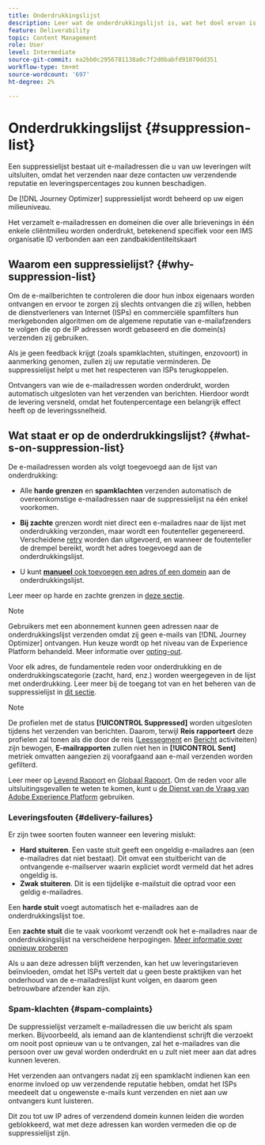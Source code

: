 ```yaml
---
title: Onderdrukkingslijst
description: Leer wat de onderdrukkingslijst is, wat het doel ervan is en wat er in staat.
feature: Deliverability
topic: Content Management
role: User
level: Intermediate
source-git-commit: ea2bb0c2956781138a0c7f2d0babfd91070dd351
workflow-type: tm+mt
source-wordcount: '697'
ht-degree: 2%

---
```


# Onderdrukkingslijst {#suppression-list}

Een suppressielijst bestaat uit e-mailadressen die u van uw leveringen wilt uitsluiten, omdat het verzenden naar deze contacten uw verzendende reputatie en leveringspercentages zou kunnen beschadigen.

De [!DNL Journey Optimizer] suppressielijst wordt beheerd op uw eigen milieuniveau.

Het verzamelt e-mailadressen en domeinen die over alle brievenings in één enkele cliëntmilieu worden onderdrukt, betekenend specifiek voor een IMS organisatie ID verbonden aan een zandbakidentiteitskaart

<!--It gathers spam complaints, hard bounces, and soft bounces that occur consistently.-->

## Waarom een suppressielijst? {#why-suppression-list}

Om de e-mailberichten te controleren die door hun inbox eigenaars worden ontvangen en ervoor te zorgen zij slechts ontvangen die zij willen, hebben de dienstverleners van Internet (ISPs) en commerciële spamfilters hun merkgebonden algoritmen om de algemene reputatie van e-mailafzenders te volgen die op de IP adressen wordt gebaseerd en die domein(s) verzenden zij gebruiken.

Als je geen feedback krijgt (zoals spamklachten, stuitingen, enzovoort) in aanmerking genomen, zullen zij uw reputatie verminderen. De suppressielijst helpt u met het respecteren van ISPs terugkoppelen.

Ontvangers van wie de e-mailadressen worden onderdrukt, worden automatisch uitgesloten van het verzenden van berichten. Hierdoor wordt de levering versneld, omdat het foutenpercentage een belangrijk effect heeft op de leveringssnelheid.

## Wat staat er op de onderdrukkingslijst? {#what-s-on-suppression-list}

De e-mailadressen worden als volgt toegevoegd aan de lijst van onderdrukking:

* Alle **harde grenzen** en **spamklachten** verzenden automatisch de overeenkomstige e-mailadressen naar de suppressielijst na één enkel voorkomen.

* **Bij zachte** <!--and temporary **ignored** errors--> grenzen wordt niet direct een e-mailadres naar de lijst met onderdrukking verzonden, maar wordt een foutenteller gegenereerd. Verscheidene [retry](configuration/retries.md) worden dan uitgevoerd, en wanneer de foutenteller de drempel bereikt, wordt het adres toegevoegd aan de onderdrukkingslijst.

* U kunt [**manueel** ook toevoegen een adres of een domein](configuration/manage-suppression-list.md#add-addresses-and-domains) aan de onderdrukkingslijst.

Leer meer op harde en zachte grenzen in [deze sectie](#delivery-failures).

>[!NOTE]
>
>Gebruikers met een abonnement kunnen geen adressen naar de onderdrukkingslijst verzenden omdat zij geen e-mails van [!DNL Journey Optimizer] ontvangen. Hun keuze wordt op het niveau van de Experience Platform behandeld. Meer informatie over [opting-out](../using/consent.md).
<!--Email addresses of recipients who **unsubscribe** from your sendings are NOT sent to the suppression list. Confirmed by eng.: "Subscribe and Unsubscribe are handled by the Consent/Subscription service. A user that opts out will not make it to the suppression list – we won’t send them emails."-->

Voor elk adres, de fundamentele reden voor onderdrukking en de onderdrukkingscategorie (zacht, hard, enz.) worden weergegeven in de lijst met onderdrukking. Leer meer bij de toegang tot van en het beheren van de suppressielijst in [dit sectie](configuration/manage-suppression-list.md).

<!--Once a message is sent, the message logs allow you to view the delivery status for each recipient and the associated failure type and reason. [Learn more about monitoring message execution](monitoring.md). NO ACCESS TO LOGS YET-->

>[!NOTE]
>
>De profielen met de status **[!UICONTROL Suppressed]** worden uitgesloten tijdens het verzenden van berichten. Daarom, terwijl **Reis rapporteert** deze profielen zal tonen als die door de reis ([Leessegment](building-journeys/read-segment.md) en [Bericht](building-journeys/journeys-message.md) activiteiten) zijn bewogen, **E-mailrapporten** zullen niet hen in **[!UICONTROL Sent]** metriek omvatten aangezien zij voorafgaand aan e-mail verzenden worden gefilterd.
>
>Leer meer op [Levend Rapport](reports/live-report.md) en [Globaal Rapport](reports/global-report.md). Om de reden voor alle uitsluitingsgevallen te weten te komen, kunt u [de Dienst van de Vraag van Adobe Experience Platform](https://experienceleague.adobe.com/docs/experience-platform/query/api/getting-started.html) gebruiken.

### Leveringsfouten {#delivery-failures}

Er zijn twee soorten fouten wanneer een levering mislukt:

* **Hard stuiteren**. Een vaste stuit geeft een ongeldig e-mailadres aan (een e-mailadres dat niet bestaat). Dit omvat een stuitbericht van de ontvangende e-mailserver waarin expliciet wordt vermeld dat het adres ongeldig is.
* **Zwak stuiteren**. Dit is een tijdelijke e-mailstuit die optrad voor een geldig e-mailadres.
<!--* **Ignored**. This is an email bounce that occurred for a valid email address but is known to be temporary, such as a failed connection attempt, a temporary Spam-related issue (email reputation), or a temporary technical issue.-->

Een **harde stuit** voegt automatisch het e-mailadres aan de onderdrukkingslijst toe.

Een **zachte stuit** <!--or an **ignored** error--> die te vaak voorkomt verzendt ook het e-mailadres naar de onderdrukkingslijst na verscheidene herpogingen. [Meer informatie over opnieuw proberen](configuration/retries.md)

Als u aan deze adressen blijft verzenden, kan het uw leveringstarieven beïnvloeden, omdat het ISPs vertelt dat u geen beste praktijken van het onderhoud van de e-mailadreslijst kunt volgen, en daarom geen betrouwbare afzender kan zijn.

### Spam-klachten {#spam-complaints}

De suppressielijst verzamelt e-mailadressen die uw bericht als spam merken. Bijvoorbeeld, als iemand aan de klantendienst schrijft die verzoekt om nooit post opnieuw van u te ontvangen, zal het e-mailadres van die persoon over uw geval worden onderdrukt en u zult niet meer aan dat adres kunnen leveren.

Het verzenden aan ontvangers nadat zij een spamklacht indienen kan een enorme invloed op uw verzendende reputatie hebben, omdat het ISPs meedeelt dat u ongewenste e-mails kunt verzenden en niet aan uw ontvangers kunt luisteren.

Dit zou tot uw IP adres of verzendend domein kunnen leiden die worden geblokkeerd, wat met deze adressen kan worden vermeden die op de suppressielijst zijn.

<!--### Unsubscriptions {#unsubscriptions}

Every email sent to recipients must include an unsubscribe link. Upon clicking this link, if a recipient confirms [opting out](consent.md), the corresponding email address is immediately sent to the suppression list. This user must not receive communication from your brand until subscribed again.
NOT TRUE > "Subscribe and Unsubscribe are handled by the Consent/Subscription service. A user that opts out will not make it to the suppression list – we won’t send them emails."-->

<!--MOVED to Configuration/Retries section

The threshold is set at three errors:
* For the same delivery, at the third attempt, the address is suppressed.
* If there are different deliveries and two errors occur at least 24 hours apart, the error counter is incremented upon each error and the address is also suppressed at the third attempt.
When a delivery is successful after a retry, the error counter of the address is reinitialized.

### Retries {#retries}

If a message fails due to a temporary bounce of the **Ignored** type, retries will be performed for **3.5 days** from the time the message was added to the email queue.

The minimum delay between retries and the maximum number of retries to be performed are ///managed by the Enhanced MTA/// based on how well an IP is performing, both historically and currently at a given domain.

After 3.5 days, any message in the retry queue will be removed from the queue and sent back as a bounce.-->
